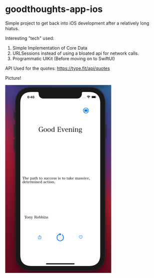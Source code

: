 # goodthoughts-app-ios
Simple project to get back into iOS development after a relatively long hiatus.

Interesting "tech" used:
1. Simple Implementation of Core Data
2. URLSessions instead of using a bloated api for network calls.
3. Programmatic UIKit (Before moving on to SwiftUI)

API Used for the quotes: https://type.fit/api/quotes

Picture!


![Screenshot](GoodThoughts.png)
